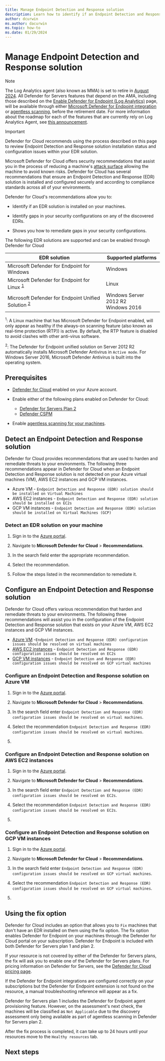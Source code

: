 ```yaml
---
title: Manage Endpoint Detection and Response solution 
description: Learn how to identify if an Endpoint Detection and Response solution is installed on your virtual machine. You can also identify if there are any gaps in your security configuration and how to remediate the findings.
author: dcurwin
ms.author: dacurwin
ms.topic: how-to
ms.date: 01/29/2024
---
```


# Manage Endpoint Detection and Response solution 

> [!NOTE]
> The Log Analytics agent (also known as MMA) is set to retire in [August 2024](https://azure.microsoft.com/updates/were-retiring-the-log-analytics-agent-in-azure-monitor-on-31-august-2024/). All Defender for Servers features that depend on the AMA, including those described on the [Enable Defender for Endpoint (Log Analytics)](endpoint-protection-recommendations-technical.md) page, will be available through either [Microsoft Defender for Endpoint integration](integration-defender-for-endpoint.md) or [agentless scanning](concept-agentless-data-collection.md), before the retirement date. For more information about the roadmap for each of the features that are currently rely on Log Analytics Agent, see [this announcement](upcoming-changes.md#defender-for-cloud-plan-and-strategy-for-the-log-analytics-agent-deprecation).

> [!IMPORTANT]
> Defender for Cloud recommends using the process described on this page to review Endpoint Detection and Response solution installation status and configuration issues within your EDR solution.

Microsoft Defender for Cloud offers security recommendations that assist you in the process of reducing a machine's [attack surface](concept-attack-path.md) allowing the machine to avoid known risks. Defender for Cloud has several recommendations that ensure an Endpoint Detection and Response (EDR) solution is installed and configured securely and according to compliance standards across all of your environments. 

Defender for Cloud's recommendations allow you to: 

- Identify if an EDR solution is installed on your machines.  

- Identify gaps in your security configurations on any of the discovered EDRs.

- Shows you how to remediate gaps in your security configurations.

The following EDR solutions are supported and can be enabled through Defender for Cloud

| EDR solution | Supported platforms | 
|--|--|
| Microsoft Defender for Endpoint for Windows | Windows |
| Microsoft Defender for Endpoint for Linux <sup>[1](#footnote1)</sup> | Linux | 
| Microsoft Defender for Endpoint Unified Solution <sup>[2](#footnote2)</sup>| Windows Server 2012 R2 <br> Windows 2016 |

<sup><a name="footnote1"></a>1</sup>: A Linux machine that has Microsoft Defender for Endpoint enabled, will only appear as healthy if the always-on scanning feature (also known as real-time protection (RTP)) is active. By default, the RTP feature is disabled to avoid clashes with other anti-virus software.

<sup><a name="footnote2"></a>2</sup>: The Defender for Endpoint unified solution on Server 2012 R2 automatically installs Microsoft Defender Antivirus in `Active mode`. For Windows Server 2016, Microsoft Defender Antivirus is built into the operating system.

## Prerequisites

- [Defender for Cloud](connect-azure-subscription.md) enabled on your Azure account.

- Enable either of the following plans enabled on Defender for Cloud:
    - [Defender for Servers Plan 2](tutorial-enable-servers-plan.md)
    - [Defender CSPM](tutorial-enable-cspm-plan.md)

- Enable [agentless scanning for your machines](enable-agentless-scanning-vms.md#enabling-agentless-scanning-for-machines).

## Detect an Endpoint Detection and Response solution

Defender for Cloud provides recommendations that are used to harden and remediate threats to your environments. The following three recommendations appear in Defender for Cloud when an Endpoint Detection and Response solution is not detected on your Azure virtual machines (VM), AWS EC2 instances and GCP VM instances.

- Azure VM - `Endpoint Detection and Response (EDR) solution should be installed on Virtual Machines`
- AWS EC2 instances - `Endpoint Detection and Response (EDR) solution should be installed on EC2s`
- GCP VM instances - `Endpoint Detection and Response (EDR) solution should be installed on Virtual Machines (GCP)`

### Detect an EDR solution on your machine

1. Sign in to the [Azure portal](https://portal.azure.com/).

1. Navigate to **Microsoft Defender for Cloud** > **Recommendations**.

1. In the search field enter the appropriate recommendation.

1. Select the recommendation.

1. Follow the steps listed in the recommendation to remediate it.

## Configure an Endpoint Detection and Response solution

Defender for Cloud offers various recommendation that harden and remediate threats to your environments. The following three recommendations will assist you in the configuration of the Endpoint Detection and Response solution that exists on your Azure VM, AWS EC2 instances and GCP VM instances.

- [Azure VM](#configure-an-endpoint-detection-and-response-solution-on-azure-vm) -`Endpoint Detection and Response (EDR) configuration issues should be resolved on virtual machines`
- [AWS EC2 instances](#configure-an-endpoint-detection-and-response-solution-on-aws-ec2-instances) - `Endpoint Detection and Response (EDR) configuration issues should be resolved on EC2s`
- [GCP VM instances](#configure-an-endpoint-detection-and-response-solution-on-gcp-vm-instances) - `Endpoint Detection and Response (EDR) configuration issues should be resolved on GCP virtual machines`

### Configure an Endpoint Detection and Response solution on Azure VM

1. Sign in to the [Azure portal](https://portal.azure.com/).

1. Navigate to **Microsoft Defender for Cloud** > **Recommendations**.

1. In the search field enter `Endpoint Detection and Response (EDR) configuration issues should be resolved on virtual machines`.

1. Select the recommendation `Endpoint Detection and Response (EDR) configuration issues should be resolved on virtual machines`.

1. 

### Configure an Endpoint Detection and Response solution on AWS EC2 instances

1. Sign in to the [Azure portal](https://portal.azure.com/).

1. Navigate to **Microsoft Defender for Cloud** > **Recommendations**.

1. In the search field enter `Endpoint Detection and Response (EDR) configuration issues should be resolved on EC2s`.

1. Select the recommendation `Endpoint Detection and Response (EDR) configuration issues should be resolved on EC2s`.

1. 

### Configure an Endpoint Detection and Response solution on GCP VM instances

1. Sign in to the [Azure portal](https://portal.azure.com/).

1. Navigate to **Microsoft Defender for Cloud** > **Recommendations**.

1. In the search field enter `Endpoint Detection and Response (EDR) configuration issues should be resolved on GCP virtual machines`.

1. Select the recommendation `Endpoint Detection and Response (EDR) configuration issues should be resolved on GCP virtual machines`.

1. 

## Using the fix option

Defender for Cloud includes an option that allows you to `Fix` machines that don't have an EDR installed on them using the fix option. The fix option enables Defender for Endpoint on your machines through the Defender for Cloud portal on your subscription. Defender for Endpoint is included with both Defender for Servers plan 1 and plan 2. 

If your resource is not covered by either of the Defender for Servers plans, the fix will ask you to enable one of the Defender for Servers plans. For pricing information on Defender for Servers, see the [Defender for Cloud pricing page](https://azure.microsoft.com/pricing/details/defender-for-cloud/?v=17.23h).

If the Defender for Endpoint integrations are configured correctly on your subscriptions but the Defender for Endpoint extension is not found on the resource, a manual troubleshooting reference will appear as a fix.

Defender for Servers plan 1 includes the Defender for Endpoint agent provisioning feature. However, on the assessment's next check, the machines will be classified as `Not Applicable` due to the discovery assessment only being available as part of agentless scanning in Defender for Servers plan 2.

After the fix process is completed, it can take up to 24 hours until your resources move to the `Healthy resources` tab.

## Next steps
